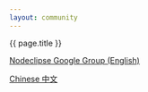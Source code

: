 ```yaml
---
layout: community
---
```


{{ page.title }}



[Nodeclipse Google Group (English)](https://groups.google.com/forum/?hl=en&fromgroups#!forum/nodeclipse)

[Chinese 中文](chinese)